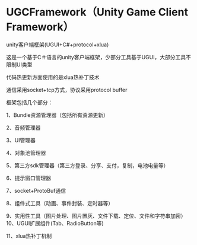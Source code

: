 # UGCFramework（Unity Game Client Framework）
unity客户端框架(UGUI+C#+protocol+xlua)

这是一个基于C＃语言的unity客户端框架，少部分工具基于UGUI，大部分工具不限制UI类型</p>
代码热更新方面使用的是xlua热补丁技术</p>
通信采用socket+tcp方式，协议采用protocol buffer</p>

框架包括几个部分：</p>
  1、Bundle资源管理器（包括所有资源更新）</p>
  2、音频管理器</p>
  3、UI管理器</p>
  4、对象池管理器</p>
  5、第三方sdk管理器（第三方登录、分享、支付，复制，电池电量等）</p>
  6、提示窗口管理器</p>
  7、socket+ProtoBuf通信</p>
  8、组件式工具（动画、事件封装、定时器等）</p>
  9、实用性工具（图片处理、图片置灰、文件下载、定位、文件和字符串加密）
  10、UGUI扩展组件(Tab、RadioButton等)</p>
  11、xlua热补丁机制</p>
